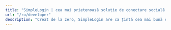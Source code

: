 ```yaml
---
title: "SimpleLogin | cea mai prietenoasă soluție de conectare socială pentru dezvoltatori"
url: "/ro/developer"
description: "Creat de la zero, SimpleLogin are ca țintă cea mai bună experiență pentru dezvoltatori."
---
```


